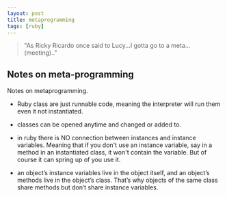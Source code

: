 ```yaml
---
layout: post
title: metaprogramming
tags: [ruby]
---
```


> "As Ricky Ricardo once said to Lucy...I gotta go to a meta...(meeting).."
## Notes on meta-programming

Notes on metaprogramming.

- Ruby class are just runnable code, meaning the interpreter will run them
even it not instantiated.
- classes can be opened anytime and changed or added to.
- in ruby there is NO connection between instances and instance variables.  Meaning that if you don't use an instance variable, say in a method in an instantiated class, it won't contain the variable.  But of course it can spring up of you use it.

- an object’s instance variables live in the object itself, and
an object’s methods live in the object’s class. That’s why objects of the same
class share methods but don’t share instance variables.

     
   



